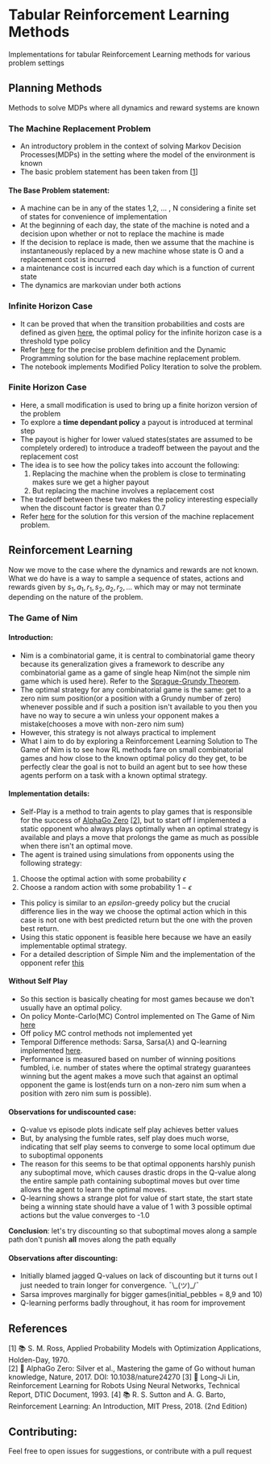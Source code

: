 # Tabular Reinforcement Learning Methods
Implementations for tabular Reinforcement Learning methods for various problem settings

## Planning Methods
Methods to solve MDPs where all dynamics and reward systems are known

### The Machine Replacement Problem
- An introductory problem in the context of solving Markov Decision Processes(MDPs) in the setting where the model of the environment is known
- The basic problem statement has been taken from [[1](#1)]

#### The Base Problem statement:
- A machine can be in any of the states 1,2, ... , N considering a finite set of states for convenience of implementation
- At the beginning of each day, the state of the machine is noted and a decision upon whether or not to replace the machine is made
- If the decision to replace is made, then we assume that the machine is instantaneously replaced by a new machine whose state is O and a replacement cost is incurred
- a maintenance cost is incurred each day which is a function of current state
- The dynamics are markovian under both actions

### Infinite Horizon Case
- It can be proved that when the transition probabilities and costs are defined as given [here](DP_MDP.ipynb), the optimal policy for the infinite horizon case is a threshold type policy
- Refer [here](DP_MDP.ipynb) for the precise problem definition and the Dynamic Programming solution for the base machine replacement problem.
- The notebook implements Modified Policy Iteration to solve the problem.

### Finite Horizon Case
- Here, a small modification is used to bring up a finite horizon version of the problem
- To explore a **time dependant policy** a payout is introduced at terminal step
- The payout is higher for lower valued states(states are assumed to be completely ordered) to introduce a tradeoff between the payout and the replacement cost
- The idea is to see how the policy takes into account the following:
    1. Replacing the machine when the problem is close to terminating makes sure we get a higher payout
    2. But replacing the machine involves a replacement cost
- The tradeoff between these two makes the policy interesting especially when the discount factor is greater than 0.7
- Refer [here](finite_horizon.ipynb) for the solution for this version of the machine replacement problem.

## Reinforcement Learning
Now we move to the case where the dynamics and rewards are not known. What we do have is a way to sample a sequence of states, actions and rewards given by $s_1, a_1, r_1, s_2, a_2, r_2, ...$ which may or may not terminate depending on the nature of the problem.

### The Game of Nim
#### Introduction:
- Nim is a combinatorial game, it is central to combinatorial game theory because its generalization gives a framework to describe any combinatorial game as a game of single heap Nim(not the simple nim game which is used here). Refer to the [Sprague-Grundy Theorem](https://en.wikipedia.org/wiki/Sprague%E2%80%93Grundy_theorem).
- The optimal strategy for any combinatorial game is the same: get to a zero nim sum position(or a position with a Grundy number of zero) whenever possible and if such a position isn't available to you then you have no way to secure a win unless your opponent makes a mistake(chooses a move with non-zero nim sum)
- However, this strategy is not always practical to implement
- What I aim to do by exploring a Reinforcement Learning Solution to The Game of Nim is to see how RL methods fare on small combinatorial games and how close to the known optimal policy do they get, to be perfectly clear the goal is not to build an agent but to see how these agents perform on a task with a known optimal strategy.

#### Implementation details:
- Self-Play is a method to train agents to play games that is responsible for the success of [AlphaGo Zero](https://deepmind.google/discover/blog/alphago-zero-starting-from-scratch/) [[2](#2)], but to start off I implemented a static opponent who always plays optimally when an optimal strategy is available and plays a move that prolongs the game as much as possible when there isn't an optimal move.
- The agent is trained using simulations from opponents using the following strategy:
 1. Choose the optimal action with some probability $\epsilon$
 2. Choose a random action with some probability $1-\epsilon$
- This policy is similar to an $epsilon$-greedy policy but the crucial difference lies in the way we choose the optimal action which in this case is not one with best predicted return but the one with the proven best return.
- Using this static opponent is feasible here because we have an easily implementable optimal strategy.
- For a detailed description of Simple Nim and the implementation of the opponent refer [this](nim_MC_on_policy.ipynb)

#### Without Self Play
- So this section is basically cheating for most games because we don't usually have an optimal policy.
- On policy Monte-Carlo(MC) Control implemented on The Game of Nim [here](nim_MC_on_policy.ipynb)
- Off policy MC control methods not implemented yet
- Temporal Difference methods: Sarsa, Sarsa($\lambda$) and Q-learning implemented [here](nim_TD.ipynb).  
- Performance is measured based on number of winning positions fumbled, i.e. number of states where the optimal strategy guarantees winning but the agent makes a move such that against an optimal opponent the game is lost(ends turn on a non-zero nim sum when a position with zero nim sum is possible).

#### Observations for undiscounted case:
- Q-value vs episode plots indicate self play achieves better values
- But, by analysing the fumble rates, self play does much worse, indicating that self play seems to converge to some local optimum due to suboptimal opponents
- The reason for this seems to be that optimal opponents harshly punish any suboptimal move, which causes drastic drops in the Q-value along the entire sample path containing suboptimal moves but over time allows the agent to learn the optimal moves.
- Q-learning shows a strange plot for value of start state, the start state being a winning state should have a value of 1 with 3 possible optimal actions but the value converges to -1.0

**Conclusion**: let's try discounting so that suboptimal moves along a sample path don't punish **all** moves along the path equally

#### Observations after discounting:
- Initially blamed jagged Q-values on lack of discounting but it turns out I just needed to train longer for convergence. ¯\\\_(ツ)\_/¯
- Sarsa improves marginally for bigger games(initial_pebbles = 8,9 and 10)
- Q-learning performs badly throughout, it has room for improvement

## References
<a id="1">[1]</a> 📚 S. M. Ross, Applied Probability Models with Optimization Applications, Holden-Day, 1970.  
<a id="2">[2]</a> 📄 AlphaGo Zero: Silver et al., Mastering the game of Go without human knowledge, Nature, 2017. DOI: 10.1038/nature24270
<a id="3">[3]</a> 📄 Long-Ji Lin, Reinforcement Learning for Robots Using Neural Networks, Technical Report, DTIC Document, 1993.
<a id="3">[4]</a> 📚 R. S. Sutton and A. G. Barto, Reinforcement Learning: An Introduction, MIT Press, 2018. (2nd Edition)

## Contributing:
Feel free to open issues for suggestions, or contribute with a pull request
